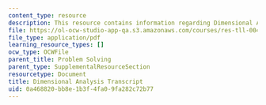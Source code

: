 ```yaml
---
content_type: resource
description: This resource contains information regarding Dimensional Analysis.
file: https://ol-ocw-studio-app-qa.s3.amazonaws.com/courses/res-tll-004-stem-concept-videos-fall-2013/0a468820bb8e1b3f4fa09fa282c72b77_MITRES_TLL-004F13_DimAnaly.pdf
file_type: application/pdf
learning_resource_types: []
ocw_type: OCWFile
parent_title: Problem Solving
parent_type: SupplementalResourceSection
resourcetype: Document
title: Dimensional Analysis Transcript
uid: 0a468820-bb8e-1b3f-4fa0-9fa282c72b77
---
```

